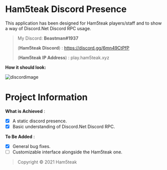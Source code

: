 # Ham5teak Discord Presence

This application has been designed for Ham5teak players/staff and to show a way of Discord.Net Discord RPC usage. 

> My Discord: **Beastman#1937**
> 
> (**Ham5teak Discord**) : https://discord.gg/6mn49CtPfP
> 
> (**Ham5teak IP Address**) : play.ham5teak.xyz

**How it should look:**

![discordimage](https://i.ibb.co/qgpLL7z/Screenshot-2021-04-19-144343.png)

# Project Information
**What is Achieved** :
- [x] A static discord presence.
- [x] Basic understanding of Discord.Net Discord RPC.

**To Be Added** :
- [x] General bug fixes.
- [ ] Customizable interface alongside the Ham5teak one.

> Copyright © 2021 Ham5teak 

